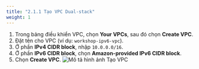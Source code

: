 ```yaml
---
title: "2.1.1 Tạo VPC Dual-stack"
weight: 1
---
```


1.  Trong bảng điều khiển VPC, chọn **Your VPCs**, sau đó chọn **Create VPC**.
2.  Đặt tên cho VPC (ví dụ: `workshop-ipv6-vpc`).
3.  Ở phần **IPv4 CIDR block**, nhập `10.0.0.0/16`.
4.  Ở phần **IPv6 CIDR block**, chọn **Amazon-provided IPv6 CIDR block**.
5.  Chọn **Create VPC**.
![Mô tả hình ảnh Tạo VPC](../images/gen-h-Tao-VPC.jpg)



